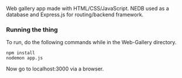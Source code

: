 Web gallery app made with HTML/CSS/JavaScript. NEDB used as a database and Express.js for routing/backend framework.

### Running the thing
  
To run, do the following commands while in the Web-Gallery directory.
  
```
npm install
nodemon app.js
```
  
Now go to localhost:3000 via a browser.
